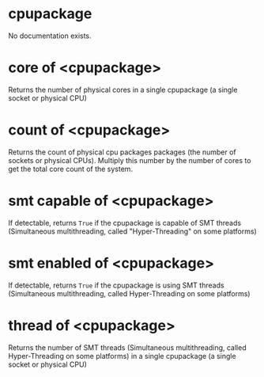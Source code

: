 # cpupackage

No documentation exists.

# core of &lt;cpupackage&gt;

Returns the number of physical cores in a single cpupackage (a single socket or physical CPU)

# count of &lt;cpupackage&gt;

Returns the count of physical cpu packages packages (the number of sockets or physical CPUs). Multiply this number by the number of cores to get the total core count of the system.

# smt capable of &lt;cpupackage&gt;

If detectable, returns `True` if the cpupackage is capable of SMT threads (Simultaneous multithreading, called &quot;Hyper-Threading&quot; on some platforms)

# smt enabled of &lt;cpupackage&gt;

If detectable, returns `True` if the cpupackage is using SMT threads (Simultaneous multithreading, called Hyper-Threading on some platforms)

# thread of &lt;cpupackage&gt;

Returns the number of SMT threads (Simultaneous multithreading, called Hyper-Threading on some platforms) in a single cpupackage (a single socket or physical CPU)
